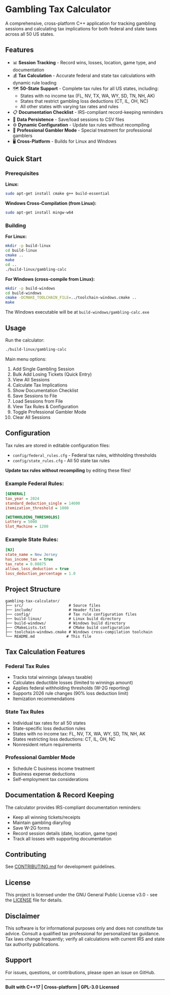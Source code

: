 # Gambling Tax Calculator

A comprehensive, cross-platform C++ application for tracking gambling sessions and calculating tax implications for both federal and state taxes across all 50 US states.

## Features

- 📊 **Session Tracking** - Record wins, losses, location, game type, and documentation
- 💰 **Tax Calculation** - Accurate federal and state tax calculations with dynamic rule loading
- 🗺️ **50-State Support** - Complete tax rules for all US states, including:
  - States with no income tax (FL, NV, TX, WA, WY, SD, TN, NH, AK)
  - States that restrict gambling loss deductions (CT, IL, OH, NC)
  - All other states with varying tax rates and rules
- 📋 **Documentation Checklist** - IRS-compliant record-keeping reminders
- 💾 **Data Persistence** - Save/load sessions to CSV files
- ⚙️ **Dynamic Configuration** - Update tax rules without recompiling
- 🔄 **Professional Gambler Mode** - Special treatment for professional gamblers
- 🖥️ **Cross-Platform** - Builds for Linux and Windows

## Quick Start

### Prerequisites

**Linux:**
```bash
sudo apt-get install cmake g++ build-essential
```

**Windows Cross-Compilation (from Linux):**
```bash
sudo apt-get install mingw-w64
```

### Building

**For Linux:**
```bash
mkdir -p build-linux
cd build-linux
cmake ..
make
cd ..
./build-linux/gambling-calc
```

**For Windows (cross-compile from Linux):**
```bash
mkdir -p build-windows
cd build-windows
cmake -DCMAKE_TOOLCHAIN_FILE=../toolchain-windows.cmake ..
make
```

The Windows executable will be at `build-windows/gambling-calc.exe`

## Usage

Run the calculator:
```bash
./build-linux/gambling-calc
```

Main menu options:
1. Add Single Gambling Session
2. Bulk Add Losing Tickets (Quick Entry)
3. View All Sessions
4. Calculate Tax Implications
5. Show Documentation Checklist
6. Save Sessions to File
7. Load Sessions from File
8. View Tax Rules & Configuration
9. Toggle Professional Gambler Mode
10. Clear All Sessions

## Configuration

Tax rules are stored in editable configuration files:

- `config/federal_rules.cfg` - Federal tax rules, withholding thresholds
- `config/state_rules.cfg` - All 50 state tax rules

**Update tax rules without recompiling** by editing these files!

### Example Federal Rules:
```ini
[GENERAL]
tax_year = 2024
standard_deduction_single = 14600
itemization_threshold = 1000

[WITHHOLDING_THRESHOLDS]
Lottery = 5000
Slot_Machine = 1200
```

### Example State Rules:
```ini
[NJ]
state_name = New Jersey
has_income_tax = true
tax_rate = 0.08875
allows_loss_deduction = true
loss_deduction_percentage = 1.0
```

## Project Structure

```
gambling-tax-calculator/
├── src/                    # Source files
├── include/                # Header files
├── config/                 # Tax rule configuration files
├── build-linux/            # Linux build directory
├── build-windows/          # Windows build directory
├── CMakeLists.txt          # CMake build configuration
├── toolchain-windows.cmake # Windows cross-compilation toolchain
└── README.md              # This file
```

## Tax Calculation Features

### Federal Tax Rules
- Tracks total winnings (always taxable)
- Calculates deductible losses (limited to winnings amount)
- Applies federal withholding thresholds (W-2G reporting)
- Supports 2026 rule changes (90% loss deduction limit)
- Itemization recommendations

### State Tax Rules
- Individual tax rates for all 50 states
- State-specific loss deduction rules
- States with no income tax: FL, NV, TX, WA, WY, SD, TN, NH, AK
- States restricting loss deductions: CT, IL, OH, NC
- Nonresident return requirements

### Professional Gambler Mode
- Schedule C business income treatment
- Business expense deductions
- Self-employment tax considerations

## Documentation & Record Keeping

The calculator provides IRS-compliant documentation reminders:
- Keep all winning tickets/receipts
- Maintain gambling diary/log
- Save W-2G forms
- Record session details (date, location, game type)
- Track all losses with supporting documentation

## Contributing

See [CONTRIBUTING.md](CONTRIBUTING.md) for development guidelines.

## License

This project is licensed under the GNU General Public License v3.0 - see the [LICENSE](LICENSE) file for details.

## Disclaimer

This software is for informational purposes only and does not constitute tax advice. Consult a qualified tax professional for personalized tax guidance. Tax laws change frequently; verify all calculations with current IRS and state tax authority publications.

## Support

For issues, questions, or contributions, please open an issue on GitHub.

---

**Built with C++17 | Cross-platform | GPL-3.0 Licensed**